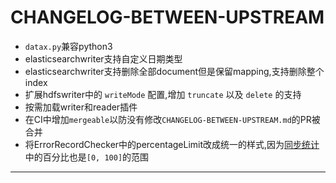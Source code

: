 # CHANGELOG-BETWEEN-UPSTREAM

* `datax.py`兼容python3
* elasticsearchwriter支持自定义日期类型
* elasticsearchwriter支持删除全部document但是保留mapping,支持删除整个index
* 扩展hdfswriter中的 `writeMode` 配置,增加 `truncate` 以及 `delete` 的支持
* 按需加载writer和reader插件
* 在CI中增加`mergeable`以防没有修改`CHANGELOG-BETWEEN-UPSTREAM.md`的PR被合并
* 将ErrorRecordChecker中的percentageLimit改成统一的样式,因为[同步统计][1]中的百分比也是`[0, 100]`的范围

---

[1]: https://github.com/alibaba/DataX/blob/7ec3fb68e507f997acd13dee5a6fc416559ae1b6/core/src/main/java/com/alibaba/datax/core/statistics/communication/CommunicationTool.java#L173-L176